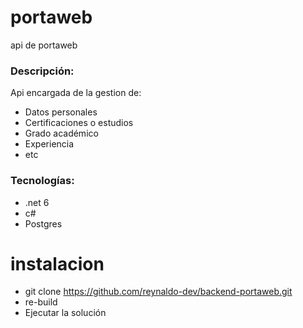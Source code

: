 # portaweb
api de portaweb  

### Descripción:  
Api encargada de la gestion de:  
* Datos personales
* Certificaciones o estudios
* Grado académico
* Experiencia
* etc


### Tecnologías:
* .net 6
* c#
* Postgres

# instalacion
* git clone https://github.com/reynaldo-dev/backend-portaweb.git
* re-build
* Ejecutar la solución
